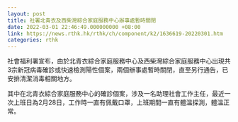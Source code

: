 ```yaml
---
layout: post
title: 社署北青衣及西柴灣綜合家庭服務中心辦事處暫時關閉
date: 2022-03-01 22:46:49.000000000 +08:00
link: https://news.rthk.hk/rthk/ch/component/k2/1636619-20220301.htm
categories: rthk
---
```


社會福利署宣布，由於北青衣綜合家庭服務中心及西柴灣綜合家庭服務中心出現共3宗新冠病毒確診或快速檢測陽性個案，兩個辦事處暫時關閉，直至另行通告，已安排清潔消毒相關地方。

其中在北青衣綜合家庭服務中心的確診個案，涉及一名助理社會工作主任，最近一次上班日為2月28日，工作時一直有佩戴口罩，上班期間一直有體溫探測，體溫正常。
